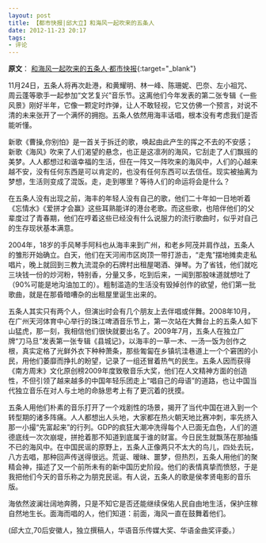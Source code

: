 ```yaml
---
layout: post
title: 【都市快报|邱大立】和海风一起吹来的五条人  
date: 2012-11-23 20:17
tags:
- 评论
---
```


**原文**：
[和海风一起吹来的五条人·都市快报](https://hzdaily.hangzhou.com.cn/dskb/html/2012-11/23/content_1382159.htm){:target="_blank"}

11月24日，五条人将再次赴港，和黄耀明、林一峰、陈珊妮、巴奈、左小祖咒、周云蓬等歌手一起参加“文艺复兴”音乐节。这离他们今年发表的第二张专辑《一些风景》刚好半年，它像一颗定时炸弹，让人不敢轻视，它又仿佛一个预言，对说不清的未来张开了一个满怀的拥抱。五条人依然用海丰话唱，根本没有考虑我们是否能听懂。

新歌《曹操,你别怕》是一首关于拆迁的歌，唤起由此产生的挥之不去的不安感；新歌《海风》吹来了人们渴望的悬念，也正是这凛冽的海风，它刮走了人们飘摇的美梦。人人都想过和谐幸福的生活，但在一阵又一阵吹来的海风中，人们的心越来越不安，没有任何东西是可以肯定的，也没有任何东西可以去信任。现实被抽离为梦想，生活则变成了混饭。走，走到哪里？等待人们的命运将会是什么？

在五条人没有出现之前，海丰的年轻人没有自己的歌，他们二十年如一日地听着《忘情水》《爱拼才会赢》这些耳熟能详的港台老歌。而这些歌，也陪伴他们的父辈度过了青春期，他们在哼着这些已经没有什么说服力的流行歌曲时，似乎对自己的生存现状基本满意。

2004年，18岁的手风琴手阿科也从海丰来到广州，和老乡阿茂并肩作战，五条人的雏形开始确立。白天，他们在天河闹市区岗顶一带打游击，“走鬼”摆地摊卖走私唱片，晚上就回到三教九流混杂的石牌村出租屋喝酒、弹琴。为了省钱，他们就吃三块钱一份的炒河粉，特别香，分量又多，吃到后来，一闻到那股味道就想吐了（90%可能是地沟油加工的）。粗制滥造的生活没有毁掉创作的欲望，他们第一批歌曲，就是在那昏暗嘈杂的出租屋里诞生出来的。

五条人其实只有两个人，但演出时会有几个朋友上去伴唱或伴舞。2008年10月，在广州天河体育中心举行的珠江啤酒音乐节上，第一次站在大舞台上的五条人如下山猛虎，那一刻，我相信他们很快就要出名了。2009年7月，五条人在独立厂牌“刀马旦”发表第一张专辑《县城记》，以海丰的一草一木、一汤一饭为创作之根，真实定格了光鲜外衣下种种萧条，那些匍匐在乡镇坑洼巷道上一个个窘困的小民，用他们萎靡而挣扎的盼望，记录了一组还冒着热气的民生。五条人因而获得《南方周末》文化原创榜2009年度致敬音乐大奖，他们在人文精神方面的创造性，不但引领了越来越多的中国年轻乐团走上“唱自己的母语”的道路，也让中国当代独立音乐在对人与土地的命脉思考上有了更沉着的抚摸。

五条人用他们朴素的音乐打开了一个戏剧性的场景，揭开了当代中国在进入到一个转型期的诸多阵痛。人人都想出人头地，大家都在热火朝天地比赛冲刺，率先挤入那一小撮“先富起来”的行列。GDP的疯狂大潮冲洗得每个人已面无血色，人们的道德底线一次次崩堤，拼抢着那不知道到底属于谁的财富。今日民生就飘荡在那抽搐不已的海风中。在中国民谣的原野上，五条人正像两只不太大的鸟儿，四处去玩，八方去唱，那种回声传送得很远。荒诞、暧昧、噩梦，但热烈，五条人用他们的聚精会神，描述了又一个前所未有的新中国历史阶段。他们的表情真挚而愤怒，于是我把他们今天的音乐称之为朋克民谣。有人说，五条人的歌是侯孝贤电影的音乐版。

海依然波澜壮阔地奔腾，只是不知它是否还能继续保佑人民自由地生活，保护庄稼自然地生长。面海而唱的人，他们知道：前面，海风一直在鼓舞着他们。

(邱大立,70后安徽人，独立撰稿人，华语音乐传媒大奖、华语金曲奖评委。）
